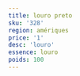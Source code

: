 ```yaml
---
title: louro preto
sku: '328'
region: amériques
price: '1'
desc: 'louro'
essence: louro
poids: 100
---
```

